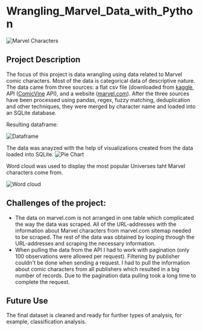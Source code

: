 # Wrangling_Marvel_Data_with_Python

![Marvel Characters](https://github.com/natacasey/Wrangling_Marvel_Data_with_Python/blob/master/_assets/Marvel.jpg)
## Project Description

The focus of this project is data wrangling using data related to Marvel comic characters. Most of the data is categorical data of descriptive nature. 
The data came from three sources: a flat csv file (downloaded from [kaggle](https://www.kaggle.com/fivethirtyeight/fivethirtyeight-comic-characters-dataset),
API ([ComicVine](https://comicvine.gamespot.com/api/documentation) API), and a website ([marvel.com](https://www.marvel.com/characters)).
After the three sources have been processed using pandas, regex, fuzzy matching, deduplication and other techniques, they were merged by character name and loaded into an SQLite database. 

Resulting dataframe:

![Dataframe](https://github.com/natacasey/Wrangling_Marvel_Data_with_Python/blob/master/_assets/final_df.PNG)


The data was anayzed with the help of visualizations created from the data loaded into SQLite.
![Pie Chart](https://github.com/natacasey/Wrangling_Marvel_Data_with_Python/blob/master/_assets/pie_chart.PNG)


Word cloud was used to display the most popular Universes taht Marvel characters come from.

![Word cloud](https://github.com/natacasey/Wrangling_Marvel_Data_with_Python/blob/master/_assets/Word_cloud.PNG)

## Challenges of the project:

- The data on marvel.com is not arranged in one table which complicated the way the data was scraped. All of the URL-addresses with the information about Marvel characters from marvel.com sitemap needed to be scraped. The rest of the data was obtained by looping through the URL-addresses and scraping the necessary information. 
- When pulling the data from the API I had to work with pagination (only 100 observations were allowed per request).  Filtering by publisher couldn't be done when sending a request. I had to pull the information about comic characters from all publishers which resulted in a big number of records. Due to the pagination data pulling took a long time to complete the request. 

## Future Use
The final dataset is cleaned and ready for further types of analysis, for example, classification analysis.  



